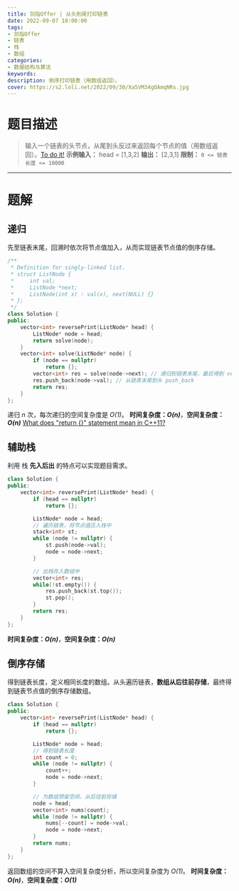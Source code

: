 ```yaml
---
title: 剑指Offer | 从头到尾打印链表
date: 2022-09-07 18:00:00
tags:
- 剑指Offer
- 链表
- 栈
- 数组
categories:
- 数据结构与算法
keywords:
description: 倒序打印链表（用数组返回）。
cover: https://s2.loli.net/2022/09/30/Xa5VM34gOAmqNRs.jpg
---
```

# 题目描述
> 输入一个链表的头节点，从尾到头反过来返回每个节点的值（用数组返回）。[To do it!](https://leetcode.cn/problems/cong-wei-dao-tou-da-yin-lian-biao-lcof/)
> **示例输入：** head = [1,3,2]
> **输出：** [2,3,1]
> **限制：** `0 <= 链表长度 <= 10000`

---

# 题解
## 递归
先至链表末尾，回溯时依次将节点值加入，从而实现链表节点值的倒序存储。
```C++
/**
 * Definition for singly-linked list.
 * struct ListNode {
 *     int val;
 *     ListNode *next;
 *     ListNode(int x) : val(x), next(NULL) {}
 * };
 */
class Solution {
public:
    vector<int> reversePrint(ListNode* head) {
        ListNode* node = head;
        return solve(node);
    }
    vector<int> solve(ListNode* node) {
        if (node == nullptr)
            return {};
        vector<int> res = solve(node->next); // 递归到链表末尾，最后得到 vector<int> res = {};
        res.push_back(node->val); // 从链表末尾到头 push_back
        return res;
    }
};
```
递归 *n* 次，每次递归的空间复杂度是 *O(1)*。
**时间复杂度：_O(n)_**，**空间复杂度：_O(n)_**
[What does "return {}" statement mean in C++11?](https://stackoverflow.com/questions/39487065/what-does-return-statement-mean-in-c11)

## 辅助栈
利用 栈 **先入后出** 的特点可以实现题目需求。
```C++
class Solution {
public:
    vector<int> reversePrint(ListNode* head) {
        if (head == nullptr)
            return {};

        ListNode* node = head;
        // 遍历链表，将节点值压入栈中
        stack<int> st;
        while (node != nullptr) {
            st.push(node->val);
            node = node->next;
        }

        // 出栈存入数组中
        vector<int> res;
        while(!st.empty()) {
            res.push_back(st.top());
            st.pop();
        }
        return res;
    }
};
```
**时间复杂度：_O(n)_**，**空间复杂度：_O(n)_**

## 倒序存储
得到链表长度，定义相同长度的数组。从头遍历链表，**数组从后往前存储**，最终得到链表节点值的倒序存储数组。
```c++
class Solution {
public:
    vector<int> reversePrint(ListNode* head) {
        if (head == nullptr)
            return {};

        ListNode* node = head;
        // 得到链表长度
        int count = 0;
        while (node != nullptr) {
            count++;
            node = node->next;
        }

        // 为数组预留空间，从后往前存储
        node = head;
        vector<int> nums(count);
        while (node != nullptr) {
            nums[--count] = node->val;
            node = node->next;
        }
        return nums;
    }
};
```
返回数组的空间不算入空间复杂度分析，所以空间复杂度为 *O(1)*。
**时间复杂度：_O(n)_**，**空间复杂度：_O(1)_**
